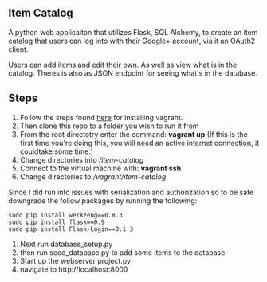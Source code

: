 Item Catalog
------------

A python web applicaiton that utilizes Flask, SQL Alchemy, to create an
item catalog that users can log into with their Google+ account, via
it an OAuth2 client.

Users can add items and edit their own. As well as view what is in the
catalog. Theres is also as JSON endpoint for seeing what's in the database.

Steps
-----

1. Follow the steps found [here](https://www.udacity.com/wiki/ud197/install-vagrant) for installing vagrant.
1. Then clone this repo to a folder you wish to run it from
1. From the root directotry enter the command: __vagrant up__ (If this is the first time you're doing this, you will need an active internet connection, it couldtake some time.)
1. Change directories into */item-catalog*
1. Connect to the virtual machine with: __vagrant ssh__
1. Change directories to */vagrant/item-catalog*

Since I did run into issues with serialization and authorization so to be safe
downgrade the follow packages by running the following:

    sudo pip install werkzeug==0.8.3
    sudo pip install flask==0.9
    sudo pip install Flask-Login==0.1.3

1. Next run database_setup.py
1. then run seed_database.py to add some items to the database
1. Start up the webserver project.py
1. navigate to http://localhost:8000
